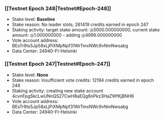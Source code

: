 ### [[Testnet Epoch 248|Testnet#Epoch-248]]
* Stake level: **Baseline**
* Stake reason: No leader slots; 261419 credits earned in epoch 247
* Staking activity: target stake amount: ◎5000.000000000, current stake amount: ◎1.000000000 - adding ◎4999.000000000
* Vote account address: BEsTr9ts5Jp58xLjPiXMpNpf31WrTmxNWc9vNmNwsabg
* Data Center: 24940-FI-Helsinki
### [[Testnet Epoch 247|Testnet#Epoch-247]]
* Stake level: **None**
* Stake reason: Insufficient vote credits: 12194 credits earned in epoch 246
* Staking activity: creating new stake account 4cvnFpgSkcLwUNnQS27CwH8aEQg6nPkz3HaZWfKjBNH6
* Vote account address: BEsTr9ts5Jp58xLjPiXMpNpf31WrTmxNWc9vNmNwsabg
* Data Center: 24940-FI-Helsinki